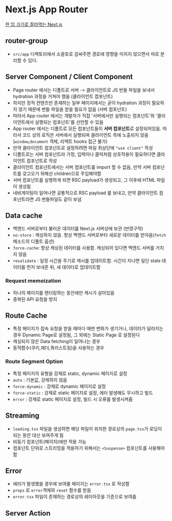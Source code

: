 # Next.js App Router

[한 입 크기로 잘라먹는 Next.js](https://www.inflearn.com/course/%ED%95%9C%EC%9E%85-%ED%81%AC%EA%B8%B0-nextjs)

## router-group

- `src/app` 디렉토리에서 소괄호로 감싸주면 경로에 영향을 미치지 않으면서 따로 분리할 수 있다.

## Server Component / Client Component

- Page router 에서는 디폴트로 서버 -> 클라이언트로 JS 번들 파일을 보내서 hydration 과정을 거쳐야 했음 (클라이언트 컴포넌트)
- 하지만 정적 컨텐츠만 존재하는 일부 페이지에서는 굳이 hydration 과정이 필요하지 않기 때문에 번들 파일을 받을 필요가 없음 (서버 컴포넌트)
- 따라서 App router 에서는 개발자가 직접 '서버에서만 실행되는 컴포넌트'와 '클라이언트에서 실행되는 컴포넌트'를 선언할 수 있음
- App router 에서는 디폴트로 모든 컴포넌트들이 **서버 컴포넌트**로 설정되어있음. 따라서 코드 상의 로직은 서버에서 실행되며 클라이언트 측에 노출되지 않음 (`window`,`document` 객체, 리액트 hooks 접근 불가)
- 만약 클라이언트 컴포넌트로 설정하려면 파일 최상단에 `"use client"` 작성
- 디폴트로는 서버 컴포넌트라 가정, 입력이나 클릭처럼 상호작용이 필요하다면 클라이언트 컴포넌트로 작성
- 클라이언트 컴포넌트에서는 서버 컴포넌트를 import 할 수 없음, 만약 서버 컴포넌트를 갖고오기 위해선 children으로 주입해야함
- 서버 컴포넌트를 실행하게 되면 RSC payload가 생성되고, 그 이후에 HTML 파일이 생성됨
- 네비게이팅이 일어나면 공통적으로 RSC payload 를 보내고, 만약 클라이언트 컴포넌트라면 JS 번들파일도 같이 보냄

## Data cache

- 백엔드 서버로부터 불러온 데이터를 Next.js 서버상에 보관 (반영구적)
- `no-store` : 캐싱하지 않음. 항상 백엔드 서버로부터 새로운 데이터를 받아옴(`fetch` 메소드의 디폴트 옵션)
- `force-cache`: 항상 캐싱된 데이터를 사용함. 캐싱되어 있다면 백엔드 서버를 거치지 않음
- `revalidate` : 일정 시간을 주기로 캐시를 업데이트함. 시간이 지나면 일단 stale 데이터를 먼저 보내준 뒤, 새 데이터로 업데이트함

### Request memoization

- 하나의 페이지를 렌더링하는 동안에만 캐시가 살아있음
- 중복된 API 요청을 방지

## Route Cache

- 특정 페이지가 접속 요청을 받을 때마다 매번 변화가 생기거나, 데이터가 달라지는 경우 Dynamic Page로 설정됨, 그 외에는 Static Page 로 설정된다
- 캐싱되지 않은 Data fetching이 일어나는 경우
- 동적함수(쿠키,헤더,쿼리스트링)을 사용하는 경우

### Route Segment Option

- 특정 페이지의 유형을 강제로 static, dynamic 페이지로 설정
- `auto` : 기본값, 강제하지 않음
- `force-dynamic` : 강제로 dynamic 페이지로 설정
- `force-static` : 강제로 static 페이지로 설정, 에러 발생해도 무시하고 빌드
- `error` : 강제로 static 페이지로 설정, 빌드 시 오류를 발생시켜줌

## Streaming

- `loading.tsx` 파일을 생성하면 해당 파일이 위치한 경로상의 `page.tsx`가 로딩이 되는 동안 대신 보여주게 됨
- 비동기 컴포넌트(페이지)에만 적용 가능
- 컴포넌트 단위로 스트리밍을 적용하기 위해서는 `<Suspense>` 컴포넌트를 사용해야함

## Error

- 에러가 발생했을 경우에 보여줄 페이지는 `error.tsx` 로 작성함
- `props` 로 `error`객체와 `reset` 함수를 받음
- `error.tsx` 파일이 존재하는 경로상의 레이아웃을 기준으로 보여줌

## Server Action
